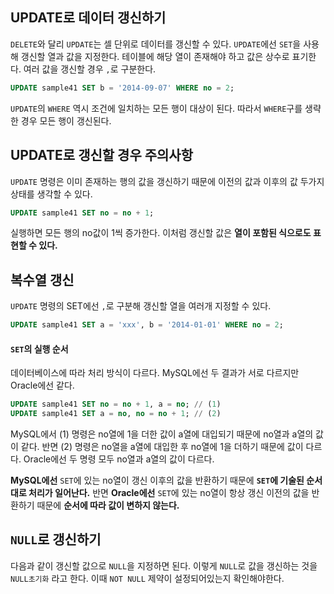 ## UPDATE로 데이터 갱신하기

`DELETE`와 달리 `UPDATE`는 셀 단위로 데이터를 갱신할 수 있다. `UPDATE`에선 `SET`을 사용해 갱신할 열과 값을 지정한다. 테이블에 해당 열이 존재해야 하고 값은 상수로 표기한다. 여러 값을 갱신할 경우 `,`로 구분한다.

```sql
UPDATE sample41 SET b = '2014-09-07' WHERE no = 2;
```

`UPDATE`의 `WHERE` 역시 조건에 일치하는 모든 행이 대상이 된다. 따라서 `WHERE`구를 생략한 경우 모든 행이 갱신된다.



## UPDATE로 갱신할 경우 주의사항

`UPDATE` 명령은 이미 존재하는 행의 값을 갱신하기 때문에 이전의 값과 이후의 값 두가지 상태를 생각할 수 있다.

```sql
UPDATE sample41 SET no = no + 1;
```

실행하면 모든 행의 no값이 1씩 증가한다. 이처럼 갱신할 값은 **열이 포함된 식으로도 표현할 수 있다.** 



## 복수열 갱신

`UPDATE` 명령의 SET에선 `,`로 구분해 갱신할 열을 여러개 지정할 수 있다.

```sql
UPDATE sample41 SET a = 'xxx', b = '2014-01-01' WHERE no = 2;
```

#### `SET`의 실행 순서

데이터베이스에 따라 처리 방식이 다르다. MySQL에선 두 결과가 서로 다르지만 Oracle에선 같다.

```sql
UPDATE sample41 SET no = no + 1, a = no; // (1)
UPDATE sample41 SET a = no, no = no + 1; // (2)
```

MySQL에서 (1) 명령은 no열에 1을 더한 값이 a열에 대입되기 때문에 no열과 a열의 값이 같다. 반면 (2) 명령은 no열을 a열에 대입한 후 no열에 1을 더하기 때문에 값이 다르다. Oracle에선 두 명령 모두 no열과 a열의 값이 다르다.

**MySQL에선** `SET`에 있는 no열이 갱신 이후의 값을 반환하기 때문에 **`SET`에 기술된 순서대로 처리가 일어난다.** 반면 **Oracle에선** `SET`에 있는 no열이 항상 갱신 이전의 값을 반환하기 때문에 **순서에 따라 값이 변하지 않는다.**



## `NULL`로 갱신하기

다음과 같이 갱신할 값으로 `NULL`을 지정하면 된다. 이렇게 `NULL`로 값을 갱신하는 것을 `NULL초기화` 라고 한다. 이때 `NOT NULL` 제약이 설정되어있는지 확인해야한다.